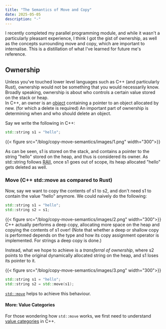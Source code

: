 ```yaml
---
title: "The Semantics of Move and Copy"
date: 2025-05-05
description: "-"
---
```


I recently completed my parallel programming module, and while it wasn't a particularly pleasant experience, I think I got the gist of ownership, as well as the concepts surrounding move and copy, which are important to internalise. This is a distillation of what I've learned for future me's reference.

## Ownership ##

Unless you've touched lower level languages such as C++ (and particularly Rust), ownership would not be something that you would necessarily know.
Broadly speaking, ownership is about who controls a certain value stored on the stack or heap.  
In C++, an owner is an [object](https://en.cppreference.com/w/cpp/language/object) containing a pointer to an object allocated by new. (for which a delete is required)
An important part of ownership is determining when and who should delete an object.

Say we write the following in C++:
```cpp
std::string s1 = "hello";
```

{{< figure src="/blog/copy-move-semantics/images/1.png" width="300">}}

As can be seen, s1 is stored on the stack, and contains a pointer to the string "hello" stored on the heap, and thus is considered its owner. As std::string follows [RAII](https://en.cppreference.com/w/cpp/language/raii), once s1 goes out of scope, its heap allocated "hello" gets deleted as well.

### Move (C++ std::move as compared to Rust)

Now, say we want to copy the contents of s1 to s2, and don't need s1 to contain the value "hello" anymore.
We could naively do the following:

```cpp
std::string s1 = "hello";
std::string s2 = s1;
```

{{< figure src="/blog/copy-move-semantics/images/2.png" width="300">}}
C++ actually performs a deep copy, allocating more space on the heap and copying the contents of s1 over!
(Note that whether a deep or shallow copy is performed depends on the type and how its copy assignment operator is implemented. For strings a deep copy is done.)

Instead, what we hope to achieve is a _transferral of ownership_, where s2 points to the original dynamically allocated string on the heap, and s1 loses its pointer to it.

{{< figure src="/blog/copy-move-semantics/images/3.png" width="300">}}

```cpp
std::string s1 = "hello";
std::string s2 = std::move(s1);
```

[`std::move`](https://en.cppreference.com/w/cpp/utility/move) helps to achieve this behaviour.
#### More: Value Categories

For those wondering how `std::move` works, we first need to understand [value categories](https://en.cppreference.com/w/cpp/language/value_category) in C++.